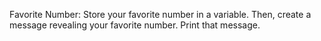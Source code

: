 Favorite Number: Store your favorite number in a variable. Then, create a message revealing your favorite number. Print that message.
